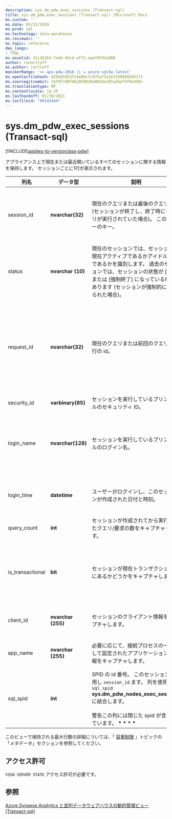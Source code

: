```yaml
---
description: sys.dm_pdw_exec_sessions (Transact-sql)
title: sys.dm_pdw_exec_sessions (Transact-sql) |Microsoft Docs
ms.custom: ''
ms.date: 03/22/2019
ms.prod: sql
ms.technology: data-warehouse
ms.reviewer: ''
ms.topic: reference
dev_langs:
- TSQL
ms.assetid: 31c262b3-7e4d-44c4-af71-aaef0fd1a980
author: ronortloff
ms.author: rortloff
monikerRange: '>= aps-pdw-2016 || = azure-sqldw-latest'
ms.openlocfilehash: 829eb5d53fc4e60c7c975a75a2e3159885b85171
ms.sourcegitcommit: 33f0f190f962059826e002be165a2bef4f9e350c
ms.translationtype: MT
ms.contentlocale: ja-JP
ms.lasthandoff: 01/30/2021
ms.locfileid: "99142444"
---
```

# <a name="sysdm_pdw_exec_sessions-transact-sql"></a>sys.dm_pdw_exec_sessions (Transact-sql)
[!INCLUDE[applies-to-version/asa-pdw](../../includes/applies-to-version/asa-pdw.md)]

  アプライアンス上で現在または最近開いているすべてのセッションに関する情報を保持します。 セッションごとに1行が表示されます。  
  
|列名|データ型|説明|Range|  
|-----------------|---------------|-----------------|-----------|  
|session_id|**nvarchar(32)**|現在のクエリまたは最後のクエリの id (セッションが終了し、終了時にクエリが実行されていた場合)。 このビューのキー。|システム内のすべてのセッション間で一意です。|  
|status|**nvarchar (10)**|現在のセッションでは、セッションが現在アクティブであるかアイドル状態であるかを識別します。 過去のセッションでは、セッションの状態が [終了] または [強制終了] になっている場合があります (セッションが強制的に閉じられた場合)。|' ACTIVE '、' CLOSED '、' IDLE '、' 終了 '|  
|request_id|**nvarchar(32)**|現在のクエリまたは前回のクエリの実行の id。|システム内のすべての要求間で一意です。 何も実行されていない場合は Null です。|  
|security_id|**varbinary(85)**|セッションを実行しているプリンシパルのセキュリティ ID。||  
|login_name|**nvarchar(128)**|セッションを実行しているプリンシパルのログイン名。|ユーザーの名前付け規則に準拠した任意の文字列。|  
|login_time|**datetime**|ユーザーがログインし、このセッションが作成された日付と時刻。|現在の時刻より前の有効な **日時** 。|  
|query_count|**int**|セッションが作成されてから実行されたクエリ/要求の数をキャプチャします。|0以上。|  
|is_transactional|**bit**|セッションが現在トランザクション内にあるかどうかをキャプチャします。|自動コミットの場合は0、トランザクションの場合は1。|  
|client_id|**nvarchar (255)**|セッションのクライアント情報をキャプチャします。|任意の有効な文字列。|  
|app_name|**nvarchar (255)**|必要に応じて、接続プロセスの一部として設定されたアプリケーション名情報をキャプチャします。|任意の有効な文字列。|  
|sql_spid|**int**|SPID の id 番号。 このセッションを使用し `session_id` ます。 列を使用して `sql_spid` **sys.dm_pdw_nodes_exec_sessions** に結合します。<br /><br /> 警告この列には閉じた spid が含まれています。 **\* \* \* \***||  
  
 このビューで保持される最大行数の詳細については、「 [容量制限](/azure/sql-data-warehouse/sql-data-warehouse-service-capacity-limits#metadata) 」トピックの「メタデータ」セクションを参照してください。  
  
## <a name="permissions"></a>アクセス許可  
 `VIEW SERVER STATE` アクセス許可が必要です。  
  
## <a name="see-also"></a>参照  
 [Azure Synapse Analytics と並列データウェアハウスの動的管理ビュー &#40;Transact-sql&#41;](../../relational-databases/system-dynamic-management-views/sql-and-parallel-data-warehouse-dynamic-management-views.md)  
  
  
